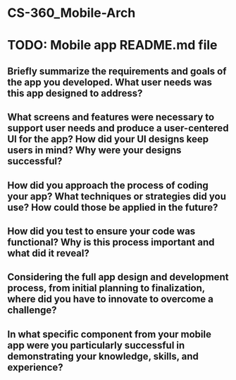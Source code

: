 # CS-360_Mobile-Arch
# TODO: Mobile app README.md file

## Briefly summarize the requirements and goals of the app you developed. What user needs was this app designed to address?

## What screens and features were necessary to support user needs and produce a user-centered UI for the app? How did your UI designs keep users in mind? Why were your designs successful?


## How did you approach the process of coding your app? What techniques or strategies did you use? How could those be applied in the future?

## How did you test to ensure your code was functional? Why is this process important and what did it reveal?


## Considering the full app design and development process, from initial planning to finalization, where did you have to innovate to overcome a challenge?


## In what specific component from your mobile app were you particularly successful in demonstrating your knowledge, skills, and experience?
